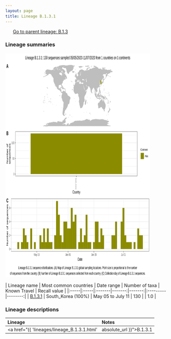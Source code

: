 ```yaml
---
layout: page
title: Lineage B.1.3.1
---
```




<p>
<ul class="actions small">
	 <a href="{{ 'lineages/lineage_B.1.3.html' | absolute_url }}" class="button special fit">Go to parent lineage: B.1.3</a>
</ul>
</p>
<h3> Lineage summaries</h3>

<img src="../assets/images/B.1.3.1.svg" alt="B.1.3.1 lineage summary figure" width="90%" height="700px" />


| Lineage name | Most common countries | Date range | Number of taxa | Known Travel | Recall value |
|:-----|:-----|:-------|-------:|-------:|:---------|--------:|
| <a href="{{ 'lineages/lineage_B.1.3.1.html' | absolute_url }}">B.1.3.1</a> | South_Korea (100%) | May 05 to July 11 | 130 |  | 1.0 |

<h3>Lineage descriptions</h3>

| Lineage | Notes |
|:-----|:-----|
| <a href="{{ 'lineages/lineage_B.1.3.1.html' | absolute_url }}">B.1.3.1</a> | South Korean lineage |

